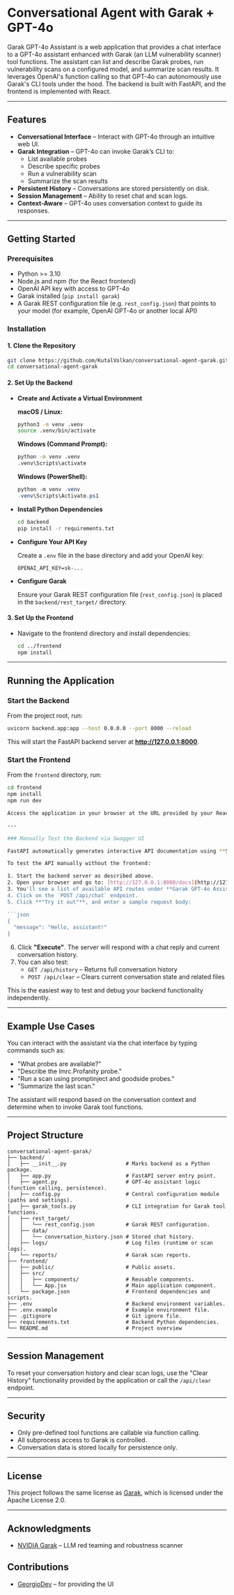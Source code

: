 # Conversational Agent with Garak + GPT-4o

Garak GPT-4o Assistant is a web application that provides a chat interface to a GPT-4o assistant enhanced with Garak (an LLM vulnerability scanner) tool functions. The assistant can list and describe Garak probes, run vulnerability scans on a configured model, and summarize scan results. It leverages OpenAI's function calling so that GPT-4o can autonomously use Garak's CLI tools under the hood. The backend is built with FastAPI, and the frontend is implemented with React.

---

## Features

- **Conversational Interface** – Interact with GPT-4o through an intuitive web UI.
- **Garak Integration** – GPT-4o can invoke Garak’s CLI to:
  - List available probes
  - Describe specific probes
  - Run a vulnerability scan
  - Summarize the scan results
- **Persistent History** – Conversations are stored persistently on disk.
- **Session Management** – Ability to reset chat and scan logs.
- **Context-Aware** – GPT-4o uses conversation context to guide its responses.

---

## Getting Started

### Prerequisites

- Python >= 3.10
- Node.js and npm (for the React frontend)
- OpenAI API key with access to GPT-4o
- Garak installed (`pip install garak`)
- A Garak REST configuration file (e.g. `rest_config.json`) that points to your model (for example, OpenAI GPT-4o or another local API)

### Installation

#### 1. Clone the Repository

```bash
git clone https://github.com/KutalVolkan/conversational-agent-garak.git
cd conversational-agent-garak
```

#### 2. Set Up the Backend

- **Create and Activate a Virtual Environment**

  **macOS / Linux:**
  ```bash
  python3 -m venv .venv
  source .venv/bin/activate
  ```

  **Windows (Command Prompt):**
  ```cmd
  python -m venv .venv
  .venv\Scripts\activate
  ```

  **Windows (PowerShell):**
  ```powershell
  python -m venv .venv
  .venv\Scripts\Activate.ps1
  ```

- **Install Python Dependencies**

  ```bash
  cd backend
  pip install -r requirements.txt
  ```

- **Configure Your API Key**

  Create a `.env` file in the base directory and add your OpenAI key:

  ```env
  OPENAI_API_KEY=sk-...
  ```

- **Configure Garak**

  Ensure your Garak REST configuration file (`rest_config.json`) is placed in the `backend/rest_target/` directory.

#### 3. Set Up the Frontend

- Navigate to the frontend directory and install dependencies:

  ```bash
  cd ../frontend
  npm install
  ```

---

## Running the Application

### Start the Backend

From the project root, run:

```bash
uvicorn backend.app:app --host 0.0.0.0 --port 8000 --reload
```

This will start the FastAPI backend server at **http://127.0.0.1:8000**.

### Start the Frontend

From the `frontend` directory, run:

```bash
cd frontend
npm install
npm run dev

Access the application in your browser at the URL provided by your React development server (typically [http://localhost:3000](http://localhost:3000)).

---

### Manually Test the Backend via Swagger UI

FastAPI automatically generates interactive API documentation using **Swagger UI**.

To test the API manually without the frontend:

1. Start the backend server as described above.
2. Open your browser and go to: [http://127.0.0.1:8000/docs](http://127.0.0.1:8000/docs)
3. You'll see a list of available API routes under **Garak GPT-4o Assistant API**.
4. Click on the `POST /api/chat` endpoint.
5. Click **"Try it out"**, and enter a sample request body:

```json
{
  "message": "Hello, assistant!"
}
```

6. Click **"Execute"**. The server will respond with a chat reply and current conversation history.
7. You can also test:
   - `GET /api/history` – Returns full conversation history
   - `POST /api/clear` – Clears current conversation state and related files

This is the easiest way to test and debug your backend functionality independently.

---

## Example Use Cases

You can interact with the assistant via the chat interface by typing commands such as:

- "What probes are available?"
- "Describe the lmrc.Profanity probe."
- "Run a scan using promptinject and goodside probes."
- "Summarize the last scan."

The assistant will respond based on the conversation context and determine when to invoke Garak tool functions.

---

## Project Structure

```
conversational-agent-garak/
├── backend/
│   ├── __init__.py                   # Marks backend as a Python package.
│   ├── app.py                        # FastAPI server entry point.
│   ├── agent.py                      # GPT-4o assistant logic (function calling, persistence).
│   ├── config.py                     # Central configuration module (paths and settings).
│   ├── garak_tools.py                # CLI integration for Garak tool functions.
│   ├── rest_target/
│   │   └── rest_config.json          # Garak REST configuration.
│   ├── data/
│   │   └── conversation_history.json # Stored chat history.
│   ├── logs/                         # Log files (runtime or scan logs).
│   └── reports/                      # Garak scan reports.
├── frontend/
│   ├── public/                       # Public assets.
│   ├── src/
│   │   ├── components/               # Reusable components.
│   │   └── App.jsx                   # Main application component.
│   └── package.json                  # Frontend dependencies and scripts.
├── .env                              # Backend environment variables.
├── .env.example                      # Example environment file.
├── .gitignore                        # Git ignore file.
├── requirements.txt                  # Backend Python dependencies.
└── README.md                         # Project overview
```

---

## Session Management

To reset your conversation history and clear scan logs, use the "Clear History" functionality provided by the application or call the `/api/clear` endpoint.

---

## Security

- Only pre-defined tool functions are callable via function calling.
- All subprocess access to Garak is controlled.
- Conversation data is stored locally for persistence only.

---

## License

This project follows the same license as [Garak](https://github.com/NVIDIA/garak/blob/main/LICENSE), which is licensed under the Apache License 2.0.


---

## Acknowledgments

- [NVIDIA Garak](https://github.com/NVIDIA/garak) – LLM red teaming and robustness scanner

## Contributions

- [GeorgioDev](https://github.com/GeorgioDev) – for providing the UI 